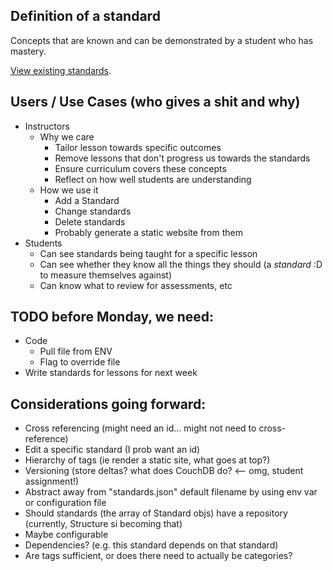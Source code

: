 ## Definition of a standard

Concepts that are known and can be demonstrated by a student who has mastery.

[View existing standards](http://standards.turing.io/).

## Users / Use Cases (who gives a shit and why)

* Instructors
  * Why we care
    * Tailor lesson towards specific outcomes
    * Remove lessons that don't progress us towards the standards
    * Ensure curriculum covers these concepts
    * Reflect on how well students are understanding
  * How we use it
    * Add a Standard
    * Change standards
    * Delete standards
    * Probably generate a static website from them
* Students
  * Can see standards being taught for a specific lesson
  * Can see whether they know all the things they should (a *standard* :D to measure themselves against)
  * Can know what to review for assessments, etc

## TODO before Monday, we need:

* Code
  * Pull file from ENV
  * Flag to override file
* Write standards for lessons for next week

## Considerations going forward:

* Cross referencing (might need an id... might not need to cross-reference)
* Edit a specific standard (I prob want an id)
* Hierarchy of tags (ie render a static site, what goes at top?)
* Versioning (store deltas? what does CouchDB do? <-- omg, student assignment!)
* Abstract away from "standards.json" default filename by using env var or configuration file
* Should standards (the array of Standard objs) have a repository (currently, Structure si becoming that)
* Maybe configurable
* Dependencies? (e.g. this standard depends on that standard)
* Are tags sufficient, or does there need to actually be categories?
